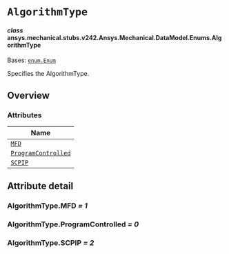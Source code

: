 # `AlgorithmType`



#### *class* ansys.mechanical.stubs.v242.Ansys.Mechanical.DataModel.Enums.AlgorithmType

Bases: [`enum.Enum`](https://docs.python.org/3/library/enum.html#enum.Enum)

Specifies the AlgorithmType.

<!-- !! processed by numpydoc !! -->

<a id="overview"></a>

## Overview

### Attributes

| Name |
| --------------------------------------------------------- |
| [`MFD`](#AlgorithmType.MFD) |
| [`ProgramControlled`](#AlgorithmType.ProgramControlled) |
| [`SCPIP`](#AlgorithmType.SCPIP) |

<a id="attribute-detail"></a>

## Attribute detail

<a id="AlgorithmType.MFD"></a>

### AlgorithmType.MFD *= 1*

<a id="AlgorithmType.ProgramControlled"></a>

### AlgorithmType.ProgramControlled *= 0*

<a id="AlgorithmType.SCPIP"></a>

### AlgorithmType.SCPIP *= 2*


